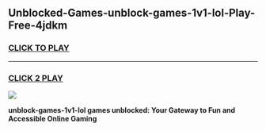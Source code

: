 
## Unblocked-Games-unblock-games-1v1-lol-Play-Free-4jdkm
<h3>
<a href="https://premium76.site?title=unblock-games-1v1-lol&ref=18A">CLICK TO PLAY</a></h3>
<hr>

<h3>
<a href="https://premium76.site?title=unblock-games-1v1-lol&ref=18A">CLICK 2 PLAY</a>
  
</h3>

<a href="https://premium76.site?title=unblock-games-1v1-lol&ref=18A"><img src="https://clearcache.store/games.png"></a>


**unblock-games-1v1-lol games unblocked: Your Gateway to Fun and Accessible Online Gaming**
